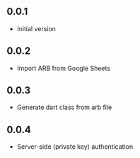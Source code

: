 ## 0.0.1

- Initial version

## 0.0.2

- Import ARB from Google Sheets

## 0.0.3

- Generate dart class from arb file

## 0.0.4

- Server-side (private key) authentication